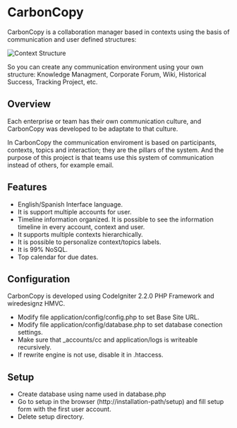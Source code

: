 CarbonCopy
===========

CarbonCopy is a collaboration manager based in contexts using the basis of communication and user defined structures:

![Context Structure](https://raw.githubusercontent.com/porquero/CarbonCopy/master/pub/readme/context-structure.png)

So you can create any communication environment using your own structure: Knowledge Managment, Corporate Forum,
 Wiki, Historical Success, Tracking Project, etc.


Overview
------------

Each enterprise or team has their own communication culture, and CarbonCopy was developed to be adaptate to
that culture.

In CarbonCopy the communication enviroment is based on participants, contexts, topics and interaction; they are the pillars of
the system. And the purpose of this project is that teams use this system of communication instead of others, for
example email.


Features
-----------

* English/Spanish Interface language.
* It is support multiple accounts for user.
* Timeline information organized. It is possible to see the information timeline in every account, context and user.
* It supports multiple contexts hierarchically.
* It is possible to personalize context/topics labels.
* It is 99% NoSQL.
* Top calendar for due dates.

Configuration
-----------------

CarbonCopy is developed using CodeIgniter 2.2.0 PHP Framework and wiredesignz HMVC.

* Modify file application/config/config.php to set Base Site URL.
* Modify file application/config/database.php to set database conection settings.
* Make sure that _accounts/cc and application/logs is writeable recursively.
* If rewrite engine is not use, disable it in .htaccess.


Setup
-------

* Create database using name used in database.php
* Go to setup in the browser (http://installation-path/setup) and fill setup form with the first user account.
* Delete setup directory.